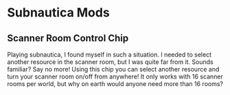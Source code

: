 # Subnautica Mods
## Scanner Room Control Chip
Playing subnautica, I found myself in such a situation. I needed to select another resource in the scanner room, but I was quite far from it. Sounds familiar? Say no more!
Using this chip you can select another resource and turn your scanner room on/off from anywhere! It only works with 16 scanner rooms per world, but why on earth would anyone need more than 16 rooms?
